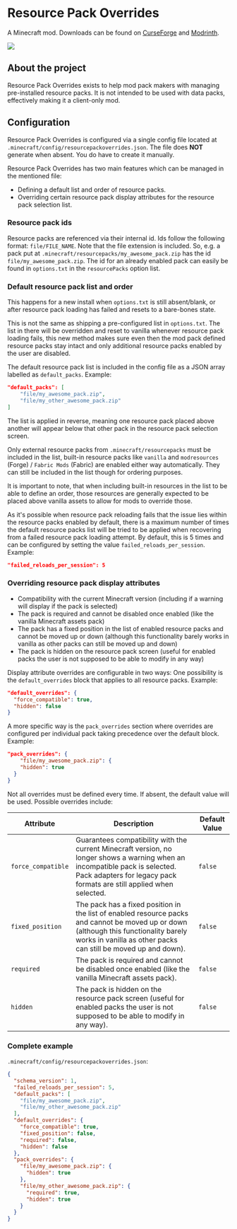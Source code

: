 # Resource Pack Overrides

A Minecraft mod. Downloads can be found on [CurseForge](https://www.curseforge.com/members/fuzs_/projects) and [Modrinth](https://modrinth.com/user/Fuzs).

![](https://i.imgur.com/4htIK3r.png)

## About the project
Resource Pack Overrides exists to help mod pack makers with managing pre-installed resource packs. It is not intended to be used with data packs, effectively making it a client-only mod.

## Configuration
Resource Pack Overrides is configured via a single config file located at `.minecraft/config/resourcepackoverrides.json`. The file does **NOT** generate when absent. You do have to create it manually.

Resource Pack Overrides has two main features which can be managed in the mentioned file: 
+ Defining a default list and order of resource packs.
+ Overriding certain resource pack display attributes for the resource pack selection list.

### Resource pack ids

Resource packs are referenced via their internal id. Ids follow the following format: `file/FILE_NAME`. Note that the file extension is included. So, e.g. a pack put at `.minecraft/resourcepacks/my_awesome_pack.zip` has the id `file/my_awesome_pack.zip`. The id for an already enabled pack can easily be found in `options.txt` in the `resourcePacks` option list. 

### Default resource pack list and order
This happens for a new install when `options.txt` is still absent/blank, or after resource pack loading has failed and resets to a bare-bones state.

This is not the same as shipping a pre-configured list in `options.txt`. The list in there will be overridden and reset to vanilla whenever resource pack loading fails, this new method makes sure even then the mod pack defined resource packs stay intact and only additional resource packs enabled by the user are disabled.

The default resource pack list is included in the config file as a JSON array labelled as `default_packs`. Example:

```json
"default_packs": [
    "file/my_awesome_pack.zip",
    "file/my_other_awesome_pack.zip"
]
```

The list is applied in reverse, meaning one resource pack placed above another will appear below that other pack in the resource pack selection screen. 

Only external resource packs from `.minecraft/resourcepacks` must be included in the list, built-in resource packs like `vanilla` and `modresources` (Forge) / `Fabric Mods` (Fabric) are enabled either way automatically. They can still be included in the list though for ordering purposes.

It is important to note, that when including built-in resources in the list to be able to define an order, those resources are generally expected to be placed above vanilla assets to allow for mods to override those.

As it's possible when resource pack reloading fails that the issue lies within the resource packs enabled by default, there is a maximum number of times the default resource packs list will be tried to be applied when recovering from a failed resource pack loading attempt. By default, this is 5 times and can be configured by setting the value `failed_reloads_per_session`. Example:

```json
"failed_reloads_per_session": 5
```

### Overriding resource pack display attributes
+ Compatibility with the current Minecraft version (including if a warning will display if the pack is selected)
+ The pack is required and cannot be disabled once enabled (like the vanilla Minecraft assets pack)
+ The pack has a fixed position in the list of enabled resource packs and cannot be moved up or down (although this functionality barely works in vanilla as other packs can still be moved up and down)
+ The pack is hidden on the resource pack screen (useful for enabled packs the user is not supposed to be able to modify in any way)

Display attribute overrides are configurable in two ways: One possibility is the `default_overrides` block that applies to all resource packs. Example: 
```json
"default_overrides": {
  "force_compatible": true,
  "hidden": false
}
```

A more specific way is the `pack_overrides` section where overrides are configured per individual pack taking precedence over the default block. Example:
```json
"pack_overrides": {
    "file/my_awesome_pack.zip": {
    "hidden": true
  }
}
```

Not all overrides must be defined every time. If absent, the default value will be used. Possible overrides include:

| Attribute          | Description                                                                                                                                                                                             | Default Value |
|--------------------|---------------------------------------------------------------------------------------------------------------------------------------------------------------------------------------------------------|---------------|
| `force_compatible` | Guarantees compatibility with the current Minecraft version, no longer shows a warning when an incompatible pack is selected. Pack adapters for legacy pack formats are still applied when selected.    | `false`       |
| `fixed_position`   | The pack has a fixed position in the list of enabled resource packs and cannot be moved up or down (although this functionality barely works in vanilla as other packs can still be moved up and down). | `false`       |
| `required`         | The pack is required and cannot be disabled once enabled (like the vanilla Minecraft assets pack).                                                                                                      | `false`       |
| `hidden`           | The pack is hidden on the resource pack screen (useful for enabled packs the user is not supposed to be able to modify in any way).                                                                     | `false`       |

### Complete example
`.minecraft/config/resourcepackoverrides.json`:

```json
{
  "schema_version": 1,
  "failed_reloads_per_session": 5,
  "default_packs": [
    "file/my_awesome_pack.zip",
    "file/my_other_awesome_pack.zip"
  ],
  "default_overrides": {
    "force_compatible": true,
    "fixed_position": false,
    "required": false,
    "hidden": false
  },
  "pack_overrides": {
    "file/my_awesome_pack.zip": {
      "hidden": true
    },
    "file/my_other_awesome_pack.zip": {
      "required": true,
      "hidden": true
    }
  }
}
```

